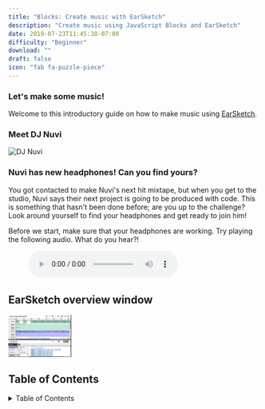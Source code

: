 ```yaml
---
title: "Blocks: Create music with EarSketch"
description: "Create music using JavaScript Blocks and EarSketch"
date: 2019-07-23T11:45:38-07:00
difficulty: "Beginner"
download: ""
draft: false
icon: "fab fa-puzzle-piece"
---
```


### Let's make some music!

Welcome to this introductory guide on how to make music using [EarSketch](https://en.wikipedia.org/wiki/EarSketch). 

### Meet DJ Nuvi

![DJ Nuvi](https://media.giphy.com/media/OTk8FTCvQ5WQQfJqVf/giphy.gif)

### Nuvi has new headphones! Can you find yours?

You got contacted to make Nuvi's next hit mixtape, but when you get to the studio, Nuvi says their next project is going to be produced with code. This is something that hasn't been done before; are you up to the challenge? Look around yourself to find your headphones and get ready to join him!

Before we start, make sure that your headphones are working. Try playing the following audio. What do you hear?!

<figure>
    <audio
        controls
        src="./audio/good-enough.mp3">
            Test audio to see if your browser supports the audio element. If you cannot play the audio, it likely means your browser does not support this. 
            <code>audio</code> element.
    </audio>
</figure>

## EarSketch overview window

<img src="img/screenshot-overview.png" alt="Earsketch-play-overview" width="25%"/>

## Table of Contents

<details close>
<summary>Table of Contents</summary>
{{% children /%}}
</details>
